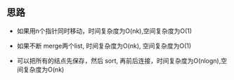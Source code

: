 ## 思路
- 如果用n个指针同时移动，时间复杂度为O(nk),空间复杂度为O(1)
- 如果不断 merge两个list, 时间复杂度为O(nk), 空间复杂度为O(1)

- 可以把所有的结点先保存，然后 sort, 再前后连接，时间复杂度为O(nlogn),空间复杂度为O(nk)